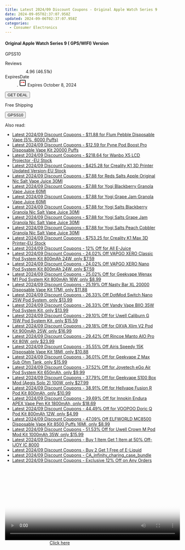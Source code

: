 ```yaml
---
title: Latest 2024/09 Discount Coupons - Original Apple Watch Series 9 ( GPS/WIFI) Version
date: 2024-09-05T02:37:07.958Z
updated: 2024-09-06T02:37:07.958Z
categories:
  - Consumer Electronics
---
```



<div class="max-w-4xl mx-auto grid grid-cols-1 lg:max-w-5xl lg:gap-x-20 lg:grid-cols-2">
  <div class="relative p-3 col-start-1 row-start-1 flex flex-col-reverse rounded-lg bg-gradient-to-t from-black/75 via-black/0 sm:bg-none sm:row-start-2 sm:p-0 lg:row-start-1">
    <h4 class="mt-1 text-lg font-semibold text-white sm:text-slate-900 md:text-2xl dark:sm:text-white">Original Apple Watch Series 9 ( GPS/WIFI) Version</h4>
    <p class="text-sm leading-4 font-medium text-white sm:text-slate-500 dark:sm:text-slate-400">GPSS10</p>
  </div>
  
  <div class="col-start-1 col-end-3 row-start-1 grid gap-4 sm:mb-6 sm:grid-cols-4 lg:col-start-2 lg:row-span-6 lg:row-end-6 lg:mb-0 lg:gap-6">
    
  </div>
  <dl class="row-start-2 mt-4 flex items-center text-xs font-medium sm:row-start-3 sm:mt-1 md:mt-2.5 lg:row-start-2">
    <dt class="sr-only">Reviews</dt>
    <dd class="flex items-center text-indigo-600 dark:text-indigo-400">
      <svg width="24" height="24" fill="none" aria-hidden="true" class="mr-1 stroke-current dark:stroke-indigo-500">
        <path d="m12 5 2 5h5l-4 4 2.103 5L12 16l-5.103 3L9 14l-4-4h5l2-5Z" stroke-width="2" stroke-linecap="round" stroke-linejoin="round" />
      </svg>
      <span>4.96 <span class="font-normal text-slate-400">(46.51k)</span></span>
    </dd>
    <dt class="sr-only">ExpiresDate</dt>
    <dd class="flex items-center">
      <svg width="2" height="2" aria-hidden="true" fill="currentColor" class="mx-3 text-slate-300">
        <circle cx="1" cy="1" r="1" />
      </svg>
      <svg width="24" height="24" viewBox="0 0 24 24" fill="none" stroke="currentColor" stroke-width="2">
        <rect x="3" y="3" width="18" height="18" rx="2" fill="#fff" />
        <path d="M6 10L18 10" stroke="red" stroke-width="2" fill="none" />
        <path d="M10 6L10 18" stroke="#fff" stroke-width="2" fill="none" />
      </svg>
      Expires October 8, 2024    </dd>
  </dl>
  <div class="col-start-1 row-start-3 mt-4 self-center sm:col-start-2 sm:row-span-2 sm:row-start-2 sm:mt-0 lg:col-start-1 lg:row-start-3 lg:row-end-4 lg:mt-6">
    <button type="button" onClick="javascript:window.open(decodeURIComponent('https%3A%2F%2Fwww.shareasale.com%2Fu.cfm%3Fd%3D1118047%26m%3D97331%26u%3D4338022'), '_blank');void(0);" class="rounded-lg bg-red-600 px-3 py-2 text-sm font-medium leading-6 text-white">GET DEAL</button>
  </div>
  <p class="col-start-1 mt-4 text-sm leading-6 sm:col-span-2 lg:col-span-1 lg:row-start-4 lg:mt-6 dark:text-slate-400">
  Free Shipping 
    <div>
      <button type="button" onClick="javascript:window.open(decodeURIComponent('https%3A%2F%2Fwww.shareasale.com%2Fu.cfm%3Fd%3D1118047%26m%3D97331%26u%3D4338022'), '_blank');void(0);" class="bg-green-600 text-white text-sm leading-6 font-medium py-2 px-3 rounded-lg">GPSS10</button>
    </div>
  </p>
</div>
<span class="atpl-alsoreadstyle">Also read:</span>
<div><ul>
<li><a href="https://coupons.techidaily.com/coupon-1100573-share-59344-sale/"><u>Latest 2024/09 Discount Coupons - $11.88 for Flum Pebble Disposable Vape (5%, 6000 Puffs)</u></a></li>
<li><a href="https://coupons.techidaily.com/coupon-1102522-share-90958-sale/"><u>Latest 2024/09 Discount Coupons - $12.59 for Pyne Pod Boost Pro Disposable Vape Kit 20000 Puffs</u></a></li>
<li><a href="https://coupons.techidaily.com/coupon-1100686-share-38812-sale/"><u>Latest 2024/09 Discount Coupons - $218.64 for Wanbo X5 LCD Projector -EU Stock</u></a></li>
<li><a href="https://coupons.techidaily.com/coupon-1100683-share-38812-sale/"><u>Latest 2024/09 Discount Coupons - $425.28 for Creality K1 3D Printer Updated Version-EU Stock</u></a></li>
<li><a href="https://coupons.techidaily.com/coupon-1099385-share-59344-sale/"><u>Latest 2024/09 Discount Coupons - $7.88 for Reds Salts Apple Original Nic Salt Vape Juice 30Ml</u></a></li>
<li><a href="https://coupons.techidaily.com/coupon-1099400-share-59344-sale/"><u>Latest 2024/09 Discount Coupons - $7.88 for Yogi Blackberry Granola Vape Juice 60Ml</u></a></li>
<li><a href="https://coupons.techidaily.com/coupon-1099389-share-59344-sale/"><u>Latest 2024/09 Discount Coupons - $7.88 for Yogi Grape Jam Granola Vape Juice 60Ml</u></a></li>
<li><a href="https://coupons.techidaily.com/coupon-1099399-share-59344-sale/"><u>Latest 2024/09 Discount Coupons - $7.88 for Yogi Salts Blackberry Granola Nic Salt Vape Juice 30Ml</u></a></li>
<li><a href="https://coupons.techidaily.com/coupon-1099387-share-59344-sale/"><u>Latest 2024/09 Discount Coupons - $7.88 for Yogi Salts Grape Jam Granola Nic Salt Vape Juice 30Ml</u></a></li>
<li><a href="https://coupons.techidaily.com/coupon-1099398-share-59344-sale/"><u>Latest 2024/09 Discount Coupons - $7.88 for Yogi Salts Peach Cobbler Granola Nic Salt Vape Juice 30Ml</u></a></li>
<li><a href="https://coupons.techidaily.com/coupon-1100685-share-38812-sale/"><u>Latest 2024/09 Discount Coupons - $753.25 for Creality K1 Max 3D Printer-EU Stock</u></a></li>
<li><a href="https://coupons.techidaily.com/coupon-1036173-share-90958-sale/"><u>Latest 2024/09 Discount Coupons - 12% Off for All E-Juice</u></a></li>
<li><a href="https://coupons.techidaily.com/coupon-1100605-share-90958-sale/"><u>Latest 2024/09 Discount Coupons - 24.02% Off VAPGO XERO Classic Pod System Kit 800mAh 24W, only $7.59</u></a></li>
<li><a href="https://coupons.techidaily.com/coupon-1100831-share-90958-sale/"><u>Latest 2024/09 Discount Coupons - 24.02% Off VAPGO XERO Nano Pod System Kit 800mAh 24W, only $7.59</u></a></li>
<li><a href="https://coupons.techidaily.com/coupon-892179-share-90958-sale/"><u>Latest 2024/09 Discount Coupons - 25.02% Off for Geekvape Wenax M1 Pod System Kit 800mAh 16W, only $8.99</u></a></li>
<li><a href="https://coupons.techidaily.com/coupon-1102845-share-90958-sale/"><u>Latest 2024/09 Discount Coupons - 25.19% Off Nasty Bar XL 20000 Disposable Vape Kit 17Ml, only $11.88</u></a></li>
<li><a href="https://coupons.techidaily.com/coupon-1100604-share-90958-sale/"><u>Latest 2024/09 Discount Coupons - 26.33% Off DotMod Switch Nano 25W Pod System, only $13.99</u></a></li>
<li><a href="https://coupons.techidaily.com/coupon-1101872-share-90958-sale/"><u>Latest 2024/09 Discount Coupons - 26.33% Off Vandy Vape BIIO 35W Pod System Kit, only $13.99</u></a></li>
<li><a href="https://coupons.techidaily.com/coupon-704070-share-90958-sale/"><u>Latest 2024/09 Discount Coupons - 29.10% Off for Uwell Caliburn G 15W Pod System Kit, only $15.59</u></a></li>
<li><a href="https://coupons.techidaily.com/coupon-1033356-share-90958-sale/"><u>Latest 2024/09 Discount Coupons - 29.18% Off for OXVA Xlim V2 Pod Kit 900mAh 25W, only $16.99</u></a></li>
<li><a href="https://coupons.techidaily.com/coupon-1099939-share-90958-sale/"><u>Latest 2024/09 Discount Coupons - 29.42% Off Rincoe Manto AIO Pro Kit 80W, only $23.99</u></a></li>
<li><a href="https://coupons.techidaily.com/coupon-1099630-share-90958-sale/"><u>Latest 2024/09 Discount Coupons - 35.55% Off Airis Speedy 15K Disposable Vape Kit 18Ml, only $10.88</u></a></li>
<li><a href="https://coupons.techidaily.com/coupon-791468-share-90958-sale/"><u>Latest 2024/09 Discount Coupons - 36.01% Off for Geekvape Z Max Sub Ohm Tank, only $15.99</u></a></li>
<li><a href="https://coupons.techidaily.com/coupon-873638-share-90958-sale/"><u>Latest 2024/09 Discount Coupons - 37.52% Off for Joyetech eGo Air Pod System Kit 650mAh, only $9.99</u></a></li>
<li><a href="https://coupons.techidaily.com/coupon-829802-share-90958-sale/"><u>Latest 2024/09 Discount Coupons - 37.79% Off for Geekvape S100 Box Mod (Aegis Solo 2) 100W, only $27.99</u></a></li>
<li><a href="https://coupons.techidaily.com/coupon-1027339-share-90958-sale/"><u>Latest 2024/09 Discount Coupons - 38.91% Off for Hellvape Fusion R Pod Kit 800mAh, only $10.99</u></a></li>
<li><a href="https://coupons.techidaily.com/coupon-993547-share-90958-sale/"><u>Latest 2024/09 Discount Coupons - 39.69% Off for Innokin Endura APEX Vape Pen Kit 1800mAh, only $18.69</u></a></li>
<li><a href="https://coupons.techidaily.com/coupon-1007305-share-90958-sale/"><u>Latest 2024/09 Discount Coupons - 44.49% Off for VOOPOO Doric Q Pod Kit 800mAh 12W, only $4.99</u></a></li>
<li><a href="https://coupons.techidaily.com/coupon-1034498-share-90958-sale/"><u>Latest 2024/09 Discount Coupons - 47.09% Off ELFWORLD MC8500 Disposable Vape Kit 8500 Puffs 16Ml, only $8.99</u></a></li>
<li><a href="https://coupons.techidaily.com/coupon-985119-share-90958-sale/"><u>Latest 2024/09 Discount Coupons - 51.53% Off for Uwell Crown M Pod Mod Kit 1000mAh 35W, only $15.99</u></a></li>
<li><a href="https://coupons.techidaily.com/coupon-1100574-share-59344-sale/"><u>Latest 2024/09 Discount Coupons - Buy 1 Item Get 1 Item at 50% Off-IJOY IC 8000</u></a></li>
<li><a href="https://coupons.techidaily.com/coupon-1100850-share-122475-sale/"><u>Latest 2024/09 Discount Coupons - Buy 2 Get 1 Free of E-Liquid</u></a></li>
<li><a href="https://coupons.techidaily.com/coupon-1099615-share-92020-sale/"><u>Latest 2024/09 Discount Coupons - CA_infinity_charing_case_bundle</u></a></li>
<li><a href="https://coupons.techidaily.com/coupon-1089819-share-111907-sale/"><u>Latest 2024/09 Discount Coupons - Exclusive 12% Off on Any Orders</u></a></li>
</ul></div>

<ins class="adsbygoogle"
      style="display:block"
      data-ad-client="ca-pub-7571918770474297"
      data-ad-slot="8358498916"
      data-ad-format="auto"
      data-full-width-responsive="true"></ins>
<!-- affiliate ads begin -->
<span id="1983473">
					<video width="576" height="240" style="cursor:pointer"
           poster="//a.impactradius-go.com/display-clicktoplayimage/1983473.png"
           onclick="if(!this.playClicked){this.play();this.setAttribute('controls',true);this.playClicked=true;}">
	   <source src="//a.impactradius-go.com/display-ad/22993-1983473">
	   <img src="//a.impactradius-go.com/display-clicktoplayimage/1983473.png" style="border: none; height: 100%; width: 100%; object-fit: contain">
	</video>
	<div style="width:360px;text-align:center"><a href="javascript:window.open(decodeURIComponent('https%3A%2F%2Fhomestyler.sjv.io%2Fc%2F5597632%2F1983473%2F22993'), '_blank');void(0);">Click here</a></div>
</span>
<img height="0" width="0" src="https://imp.pxf.io/i/5597632/1983473/22993" style="position:absolute;visibility:hidden;" border="0" />
<!-- affiliate ads end -->
